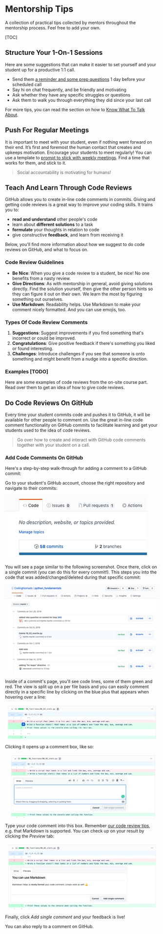 # Mentorship Tips

A collection of practical tips collected by mentors throughout the mentorship process. Feel free to add your own.

[TOC]

## Structure Your 1-On-1 Sessions

Here are some suggestions that can make it easier to set yourself and your student up for a productive 1:1 call.

- Send them [a reminder and some prep questions](12_templates.md#preparation-for-the-weekly-call) 1 day before your scheduled call
- Say hi on chat frequently, and be friendly and motivating
- Ask whether they have any specific struggles or questions
- Ask them to walk you through everything they did since your last call

For more tips, you can read the section on how to [Know What To Talk About](03_mentorship_process.md#know-what-to-talk-about).

## Push For Regular Meetings

It is important to meet with your student, even if nothing went forward on their end. It’s first and foremost the human contact that creates and upkeeps motivation. Encourage your students to meet regularly! You can use a template to [prompt to stick with weekly meetings](12_templates.md#prompt-to-stick-with-weekly-meetings). Find a time that works for them, and stick to it.

> Social accountability is motivating for humans!

## Teach And Learn Through Code Reviews

GitHub allows you to create in-line code comments in commits. Giving and getting code reviews is a great way to improve your coding skills. It trains you to:

- **read and understand** other people's code
- learn about **different solutions** to a task
- **formulate** your thoughts in relation to code
- give constructive **feedback**, and learn from receiving it

Below, you'll find more information about how we suggest to do code reviews on GitHub, and what to focus on.

### Code Review Guidelines

- **Be Nice**: When you give a code review to a student, be nice! No one benefits from a nasty review.
- **Give Directions**: As with mentorship in general, avoid giving solutions directly. Find the solution yourself, then give the other person hints so they can figure it out on their own. We learn the most by figuring something out ourselves.
- **Use Markdown**: Readability helps. Use Markdown to make your comment nicely formatted. And you can use emojis, too.

### Types Of Code Review Comments

1. **Suggestions**: Suggest improvements if you find something that's incorrect or could be improved.
2. **Congratulations**: Give positive feedback if there's something you liked or found interesting.
3. **Challenges**: Introduce challenges if you see that someone is onto something and might benefit from a nudge into a specific direction.

### Examples [TODO]

Here are some examples of code reviews from the on-site course part. Read over them to get an idea of how to give code reviews.

## Do Code Reviews On GitHub

Every time your student commits code and pushes it to GitHub, it will be available for other people to comment on. Use the great in-line code comment functionality on GitHub commits to facilitate learning and get your students used to the idea of code reviews.

> Go over how to create and interact with GitHub code comments together with your student on a call.

### Add Code Comments On GitHub

Here's a step-by-step walk-through for adding a comment to a GitHub commit:

Go to your student's GitHub account, choose the right repository and navigate to their commits:

![GitHub commit tab](images/gh_commit_tab.png)

You will see a page similar to the following screenshot. Once there, click on a single commit (you can do this for every commit!). This steps you into the code that was added/changed/deleted during that specific commit:

![GitHub commit list](images/gh_commit_list.png)

Inside of a commit's page, you'll see code lines, some of them green and red. The view is split up on a per file basis and you can easily comment directly in a specific line by clicking on the blue plus that appears when hovering over a line:

![Add GitHub in-line comment](images/gh_add_comment_button.png)

Clicking it opens up a comment box, like so:

![GitHub in-line comment box opened](images/gh_open_comment.png)

Type your code comment into this box. Remember [our code review tips](14_tips.md#teach-and-learn-through-code-reviews), e.g. that Markdown is supported. You can check up on your result by clicking the _Preview_ tab:

![GitHub comment preview](images/gh_comment_preview_tab.png)

Finally, click _Add single comment_ and your feedback is live!

You can also reply to a comment on GitHub.
